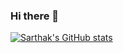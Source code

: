 ### Hi there 👋

[![Sarthak's GitHub stats](https://github-readme-stats.vercel.app/api?username=sarthak-mahapatra&hide=issues&show=reviews,discussions_started,discussions_answered,prs_merged,prs_merged_percentage)](https://github.com/anuraghazra/github-readme-stats)

<!--
**sarthak-mahapatra/sarthak-mahapatra** is a ✨ _special_ ✨ repository because its `README.md` (this file) appears on your GitHub profile.

Here are some ideas to get you started:

- 🔭 I’m currently working on ...
- 🌱 I’m currently learning ...
- 👯 I’m looking to collaborate on ...
- 🤔 I’m looking for help with ...
- 💬 Ask me about ...
- 📫 How to reach me: ...
- 😄 Pronouns: ...
- ⚡ Fun fact: ...
-->

